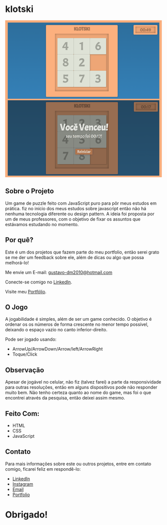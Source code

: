 

# klotski

![Preview-Screens](https://github.com/GustavoBrian08/klotski/blob/main/klotski-screenshots.png)

## Sobre o Projeto

Um game de puzzle feito com JavaScript puro para pôr meus estudos em prática. fiz no início dos meus estudos sobre javascript
então não há nenhuma tecnologia diferente ou design pattern. A ideia foi proposta por um de meus professores, com o objetivo de 
fixar os assuntos que estávamos estudando no momento.

## Por quê?

Este é um dos projetos que fazem parte do meu portfolio, então serei grato se me der um feedback sobre ele, além de dicas ou algo
que possa melhorá-lo!

Me envie um E-mail: gustavo-dm2010@hotmail.com

Conecte-se comigo no [LinkedIn](https://www.linkedin.com/in/gustavo-brian08/).

Visite meu [Portfólio](https://gustavobrian08.github.io).

## O Jogo

A jogabilidade é simples, além de ser um game conhecido. O objetivo é ordenar os os números de forma crescente no menor tempo possível, 
deixando o espaço vazio no canto inferior-direito.

Pode ser jogado usando:
 - ArrowUp/ArrowDown/Arrow/left/ArrowRight
 - Toque/Click
 
## Observação

Apesar de jogável no celular, não fiz (talvez farei) a parte da responsividade para outras resoluções, então em alguns dispositivos pode não 
responder muito bem. Não tenho certeza quanto ao nome do game, mas foi o que encontrei através da pesquisa, então deixei assim mesmo.

## Feito Com:
- HTML
- CSS
- JavaScript

## Contato

Para mais informações sobre este ou outros projetos, entre em contato comigo, ficarei feliz em respondê-lo:

 - [LinkedIn](https://www.linkedin.com/in/gustavo-brian08/)
 - [Instagram](https://www.instagram.com/gustavo_brian_/)
 - [Email](gustavo-dm2010@hotmail.com)
 - [Portfolio](https://gustavobrian08.github.io)
 
 
# Obrigado!
